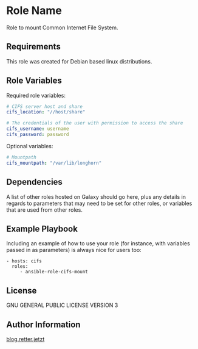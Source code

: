 Role Name
=========

Role to mount Common Internet File System. 

Requirements
------------

This role was created for Debian based linux distributions.

Role Variables
--------------

Required role variables:

```yaml
# CIFS server host and share
cifs_location: "//host/share"

# The credentials of the user with permission to access the share
cifs_username: username
cifs_password: password

```

Optional variables:

```yaml
# Mountpath
cifs_mountpath: "/var/lib/longhorn"
```


Dependencies
------------

A list of other roles hosted on Galaxy should go here, plus any details in regards to parameters that may need to be set for other roles, or variables that are used from other roles.

Example Playbook
----------------

Including an example of how to use your role (for instance, with variables passed in as parameters) is always nice for users too:

    - hosts: cifs
      roles:
         - ansible-role-cifs-mount

License
-------

GNU GENERAL PUBLIC LICENSE VERSION 3

Author Information
------------------
[blog.retter.jetzt](https://blog.retter.jetzt)

